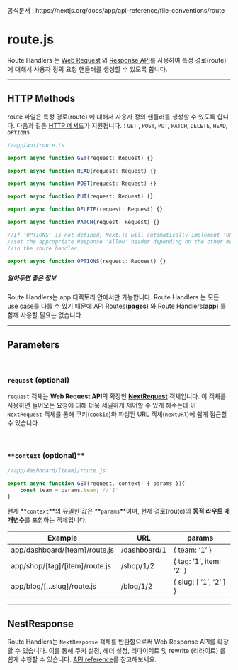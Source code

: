 <p>공식문서 : https://nextjs.org/docs/app/api-reference/file-conventions/route</p>

# route.js

Route Handlers 는  [Web Request](https://developer.mozilla.org/en-US/docs/Web/API/Request) 와 [Response API](https://developer.mozilla.org/en-US/docs/Web/API/Response)를 사용하여 특정 경로(route)에 대해서 사용자 정의 요청 핸들러를 생성할 수 있도록 합니다. 

---

## HTTP Methods

route 파일은 특정 경로(route) 에 대해서 사용자 정의 핸들러를 생성할 수 있도록 합니다. 다음과 같은 [HTTP 메서드](https://developer.mozilla.org/en-US/docs/Web/HTTP/Methods)가 지원됩니다. : `GET` , `POST`, `PUT`, `PATCH`, `DELETE`, `HEAD`, `OPTIONS`

```jsx
//app/api/route.ts

export async function GET(request: Request) {}

export async function HEAD(request: Request) {}

export async function POST(request: Request) {}

export async function PUT(request: Request) {}

export async function DELETE(request: Request) {}

export async function PATCH(request: Request) {}

//If 'OPTIONS' is not defined, Next.js will automatically implement 'OPTION' and
//set the appropriate Response 'Allow' header depending on the other methods defined
//in the route handler.

export async function OPTIONS(request: Request) {}
```


##### 알아두면 좋은 정보
Route Handlers는 app 디렉토리 안에서만 가능합니다. Route Handlers 는 모든 use case를 다룰 수 있기 때문에 API Routes(**pages**) 와 Route Handlers(**app**) 를 함께 사용할 필요는 없습니다. 

---

## Parameters

<br>

### `request` (optional)

`request` 객체는 **Web Request API**의 확장인 [**NextRequest**](https://github.com/XionWCFM/Nextjs-docs-Korean-translation/blob/main/nextjsdocs/APIReference/Functions/NextRequest.md) 객체입니다. 이 객체를 사용하면 들어오는 요청에 대해 더욱 세밀하게 제어할 수 있게 해주는데 이 `NextRequest` 객체를 통해 쿠키(`cookie`)와 파싱된 URL 객체(`nextURl`)에 쉽게 접근할 수 있습니다. 

<br>

### `**context` (optional)**

```jsx
//app/dashboard/[team]/route.js

export async function GET(request, context: { params }){
	const team = params.team; //'1'
}
```

현재 **`context`**의 유일한 값은 **`params`**이며, 현재 경로(route)의 **동적 라우트 매개변수**를 포함하는 객체입니다. 

| Example | URL | params |
| --- | --- | --- |
| app/dashboard/[team]/route.js | /dashboard/1 | { team: ‘1’ } |
| app/shop/[tag]/[item]/route.js | /shop/1/2 | { tag: ‘1’, item: ‘2’ } |
| app/blog/[…slug]/route.js | /blog/1/2 | { slug: [ ‘1’, ‘2’ ] } |

---

## NestResponse

Route Handlers는 `NextResponse` 객체를 반환함으로써 Web Response API를 확장할 수 있습니다. 이를 통해 쿠키 설정, 헤더 설정, 리다이렉트 및 rewrite (리라이트) 를 쉽게 수행할 수 있습니다. [API reference](https://github.com/XionWCFM/Nextjs-docs-Korean-translation/blob/main/nextjsdocs/APIReference/Functions/NextResponse.md)를 참고해보세요. 
